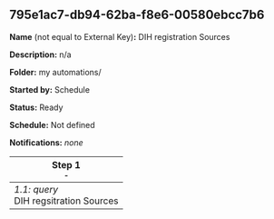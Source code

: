## 795e1ac7-db94-62ba-f8e6-00580ebcc7b6

**Name** (not equal to External Key)**:** DIH registration Sources

**Description:** n/a

**Folder:** my automations/

**Started by:** Schedule

**Status:** Ready

**Schedule:** Not defined

**Notifications:** _none_


| Step 1<br>_<small>-</small>_ |
| --- |
| _1.1: query_<br>DIH regsitration Sources |
